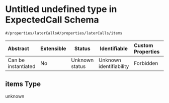 # Untitled undefined type in ExpectedCall Schema

```txt
#/properties/laterCalls#/properties/laterCalls/items
```




| Abstract            | Extensible | Status         | Identifiable            | Custom Properties | Additional Properties | Access Restrictions | Defined In                                                                                             |
| :------------------ | ---------- | -------------- | ----------------------- | :---------------- | --------------------- | ------------------- | ------------------------------------------------------------------------------------------------------ |
| Can be instantiated | No         | Unknown status | Unknown identifiability | Forbidden         | Allowed               | none                | [expected-call.json\*](../../schema/operational-information/expected-call.json "open original schema") |

## items Type

unknown
